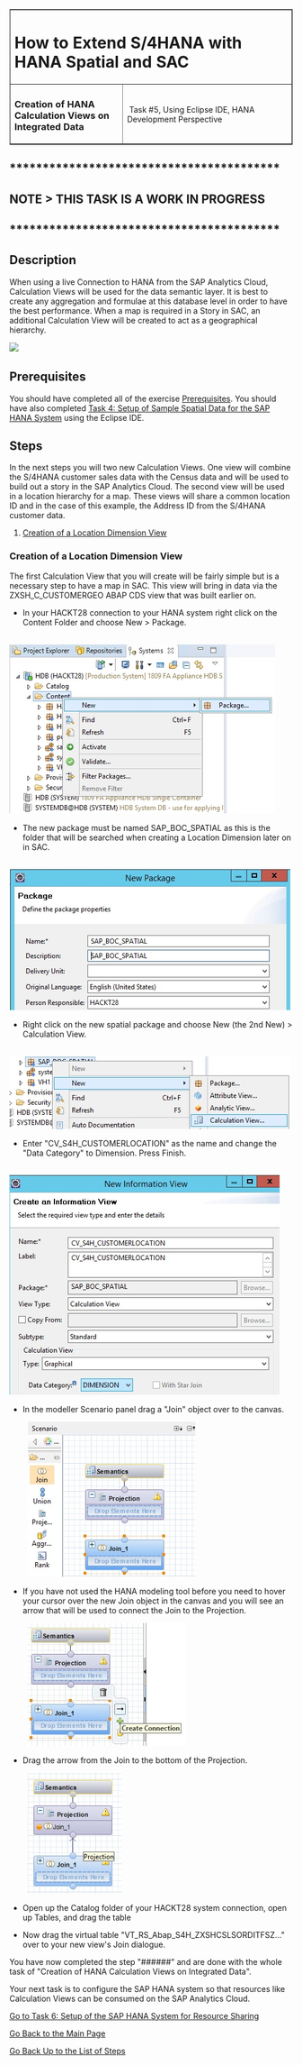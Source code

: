 <table width=100% border=>
<tr><td colspan=2><h1>How to Extend S/4HANA with HANA Spatial and SAC</h1></td></tr>
<tr><td><h3>Creation of HANA Calculation Views on Integrated Data</h3></td><td width=60%></br>&nbsp;Task #5, Using Eclipse IDE, HANA Development Perspective</p></td></tr>
</table>

## *****************************************

## NOTE > THIS TASK IS A WORK IN PROGRESS

## *****************************************

## Description

When using a live Connection to HANA from the SAP Analytics Cloud, Calculation Views will be used for the data semantic layer. It is best to create any aggregation and formulae at this database level in order to have the best performance. When a map is required in a Story in SAC, an additional Calculation View will be created to act as a geographical hierarchy. 

<img src="../images/######.jpg">

## Prerequisites

You should have completed all of the exercise [Prerequisites](../exercises/preReqs.md). You should have also completed [Task 4: Setup of Sample Spatial Data for the SAP HANA System](hdbData.md) using the Eclipse IDE.

## Steps

In the next steps you will two new Calculation Views. One view will combine the S/4HANA customer sales data with the Census data and will be used to build out a story in the SAP Analytics Cloud. The second view will be used in a location hierarchy for a map. These views will share a common location ID and in the case of this example, the Address ID from the S/4HANA customer data.

1. [Creation of a Location Dimension View](#cvLocDim)


### <a name="cvLocDim"></a> Creation of a Location Dimension View

The first Calculation View that you will create will be fairly simple but is a necessary step to have a map in SAC. This view will bring in data via the ZXSH_C_CUSTOMERGEO ABAP CDS view that was built earlier on.

* In your HACKT28 connection to your HANA system right click on the Content Folder and choose New > Package.

&nbsp;&nbsp;&nbsp;&nbsp;&nbsp;&nbsp;&nbsp;&nbsp;<img src="../images/calcview01.jpg">

* The new package must be named SAP_BOC_SPATIAL as this is the folder that will be searched when creating a Location Dimension later on in SAC.

&nbsp;&nbsp;&nbsp;&nbsp;&nbsp;&nbsp;&nbsp;&nbsp;<img src="../images/calcview02.jpg">

* Right click on the new spatial package and choose New (the 2nd New) > Calculation View.

&nbsp;&nbsp;&nbsp;&nbsp;&nbsp;&nbsp;&nbsp;&nbsp;<img src="../images/calcview03.jpg">

* Enter "CV_S4H_CUSTOMERLOCATION" as the name and change the "Data Category" to Dimension. Press Finish.

&nbsp;&nbsp;&nbsp;&nbsp;&nbsp;&nbsp;&nbsp;&nbsp;<img src="../images/calcview04.jpg">

* In the modeller Scenario panel drag a "Join" object over to the canvas.

&nbsp;&nbsp;&nbsp;&nbsp;&nbsp;&nbsp;&nbsp;&nbsp;<img src="../images/calcview05.jpg">

* If you have not used the HANA modeling tool before you need to hover your cursor over the new Join object in the canvas and you will see an arrow that will be used to connect the Join to the Projection.

&nbsp;&nbsp;&nbsp;&nbsp;&nbsp;&nbsp;&nbsp;&nbsp;<img src="../images/calcview06a.jpg">

* Drag the arrow from the Join to the bottom of the Projection.

&nbsp;&nbsp;&nbsp;&nbsp;&nbsp;&nbsp;&nbsp;&nbsp;<img src="../images/calcview07.jpg">


* Open up the Catalog folder of your HACKT28 system connection, open up Tables, and drag the table

* Now drag the virtual table "VT_RS_Abap_S4H_ZXSHCSLSORDITFSZ..." over to your new view's Join dialogue.



You have now completed the step "######" and are done with the whole task of "Creation of HANA Calculation Views on Integrated Data".

Your next task is to configure the SAP HANA system so that resources like Calculation Views can be consumed on the SAP Analytics Cloud. 

[Go to Task 6: Setup of the SAP HANA System for Resource Sharing](hdbCORS.md)

[Go Back to the Main Page](../demoHowTo.md)

[Go Back Up to the List of Steps](#steps)
